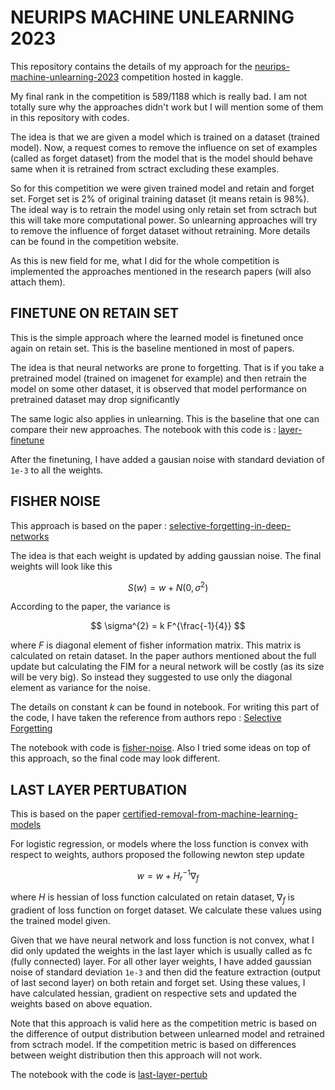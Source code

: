 # NEURIPS MACHINE UNLEARNING 2023

This repository contains the details of my approach for the [neurips-machine-unlearning-2023](https://www.kaggle.com/competitions/neurips-2023-machine-unlearning)  competition hosted in kaggle.

My final rank in the competition is 589/1188 which is really bad. I am not totally sure why the approaches didn't work but I will mention some of them in this repository with codes.

The idea is that we are given a model which is trained on a dataset (trained model). Now, a request comes to remove the influence on set of examples (called as forget dataset) from the model that is the model should behave same when it is retrained from sctract excluding these examples.

So for this competition we were given trained model and retain and forget set. Forget set is 2% of original training dataset (it means retain is 98%). The ideal way is to retrain the model using only retain set from sctrach but this will take more computational power. So unlearning approaches will try to remove the influence of forget dataset without retraining. More details can be found in the competition website.

As this is new field for me, what I did for the whole competition is implemented the approaches mentioned in the research papers (will also attach them).


## FINETUNE ON RETAIN SET
This is the simple approach where the learned model is finetuned once again on retain set. This is the baseline mentioned in most of papers.

The idea is that neural networks are prone to forgetting. That is if you take a pretrained model (trained on imagenet for example) and then retrain the model on some other dataset, it is observed that model performance on pretrained dataset may drop significantly

The same logic also applies in unlearning. This is the baseline that one can compare their new approaches. The notebook with this code is : [layer-finetune](./layer-finetune.ipynb)

After the finetuning, I have added a gausian noise with standard deviation of `1e-3` to all the weights.

## FISHER NOISE

This approach is based on the paper : [selective-forgetting-in-deep-networks](https://arxiv.org/pdf/1911.04933.pdf)

The idea is that each weight is updated by adding gaussian noise. The final weights will look like this

$$S(w) = w + N(0, \sigma^{2})$$

According to the paper, the variance is 

$$ \sigma^{2} = k F^{\frac{-1}{4}} $$

where $F$ is diagonal element of fisher information matrix. This matrix is calculated on retain dataset. In the paper authors mentioned about the full update but calculating the FIM for a neural network will be costly (as its size will be very big). So instead they suggested to use only the diagonal element as variance for the noise.

The details on constant $k$ can be found in notebook. For writing this part of the code, I have taken the reference from authors repo : [Selective Forgetting](https://github.com/AdityaGolatkar/SelectiveForgetting)

The notebook with code is [fisher-noise](./fisher-noise.ipynb). Also I tried some ideas on top of this approach, so the final code may look different.


## LAST LAYER PERTUBATION

This is based on the paper [certified-removal-from-machine-learning-models](https://arxiv.org/pdf/1911.03030.pdf)

For logistic regression, or models where the loss function is convex with respect to weights, authors proposed the following newton step update

$$w = w + H^{-1}_{r}\nabla_{f}$$

where $H$ is hessian of loss function calculated on retain dataset, $\nabla_{f}$ is gradient of loss function on forget dataset. We calculate these values using the trained model given.

Given that we have neural network and loss function is not convex, what I did only updated the weights in the last layer which is usually called as fc (fully connected) layer. For all other layer weights, I have added gaussian noise of standard deviation `1e-3` and then did the feature extraction (output of last second layer) on both retain and forget set. Using these values, I have calculated hessian, gradient on respective sets and updated the weights based on above equation.

Note that this approach is valid here as the competition metric is based on the difference of output distribution between unlearned model and retrained from sctrach model. If the competition metric is based on differences between weight distribution then this approach will not work.

The notebook with the code is [last-layer-pertub](./last-layer-pertub.ipynb)
